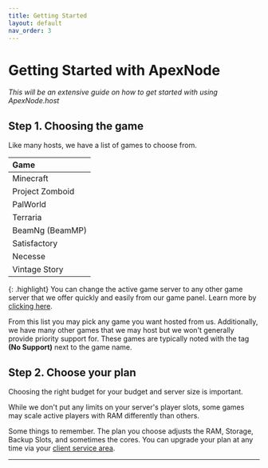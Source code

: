 ```yaml
---
title: Getting Started
layout: default
nav_order: 3
---
```


# Getting Started with ApexNode

*This will be an extensive guide on how to get started with using ApexNode.host*

## Step 1. Choosing the game

Like many hosts, we have a list of games to choose from.

| Game            |
|:--------------- |
| Minecraft       |
| Project Zomboid |
| PalWorld        |
| Terraria        |
| BeamNg (BeamMP) |
| Satisfactory    |
| Necesse         |
| Vintage Story   |

{: .highlight}
You can change the active game server to any other game server that we offer quickly and easily from our game panel. Learn more by [clicking here](panel/changegame).

From this list you may pick any game you want hosted from us.
Additionally, we have many other games that we may host but we won't generally provide priority support for. These games are typically noted with the tag **(No Support)** next to the game name.

## Step 2. Choose your plan

Choosing the right budget for your budget and server size is important.

While we don't put any limits on your server's player slots, some games may scale active players with RAM differently than others.

Some things to remember. The plan you choose adjusts the RAM, Storage, Backup Slots, and sometimes the cores. You can upgrade your plan at any time via your [client service area].

----

[Official Discord]: https://apexnode.host/discord
[Billing Portal]: https://billing.apexnode.host
[Website]: https://apexnode.host
[Getting Started]: getstarted
[Game Panel]: https://panel.apexnode.host
[Client Service Area]: https://billing.apexnode.host/clientarea.php?action=services